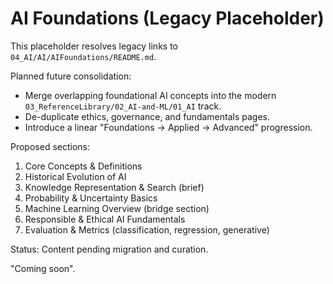 # AI Foundations (Legacy Placeholder)

This placeholder resolves legacy links to `04_AI/AI/AIFoundations/README.md`.

Planned future consolidation:

- Merge overlapping foundational AI concepts into the modern `03_ReferenceLibrary/02_AI-and-ML/01_AI` track.
- De-duplicate ethics, governance, and fundamentals pages.
- Introduce a linear "Foundations → Applied → Advanced" progression.

Proposed sections:

1. Core Concepts & Definitions
2. Historical Evolution of AI
3. Knowledge Representation & Search (brief)
4. Probability & Uncertainty Basics
5. Machine Learning Overview (bridge section)
6. Responsible & Ethical AI Fundamentals
7. Evaluation & Metrics (classification, regression, generative)

Status: Content pending migration and curation.

"Coming soon".
